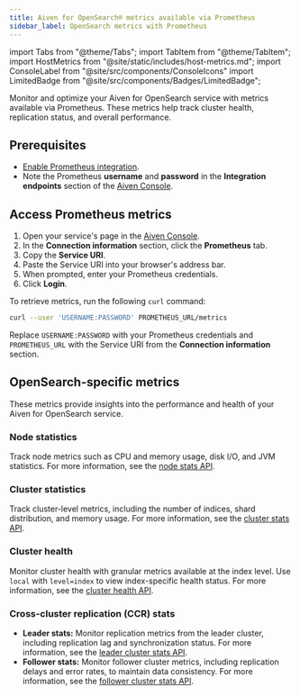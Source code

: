 ```yaml
---
title: Aiven for OpenSearch® metrics available via Prometheus
sidebar_label: OpenSearch metrics with Prometheus
---
```


import Tabs from "@theme/Tabs";
import TabItem from "@theme/TabItem";
import HostMetrics from "@site/static/includes/host-metrics.md";
import ConsoleLabel from "@site/src/components/ConsoleIcons"
import LimitedBadge from "@site/src/components/Badges/LimitedBadge";

Monitor and optimize your Aiven for OpenSearch service with metrics available via Prometheus.
These metrics help track cluster health, replication status, and overall performance.

## Prerequisites

- [Enable Prometheus integration](/docs/platform/howto/integrations/prometheus-metrics).
- Note the Prometheus **username** and **password** in the **Integration endpoints**
  section of the  [Aiven Console](https://console.aiven.io/).

## Access Prometheus metrics

<Tabs groupId="group1">
<TabItem value="browser" label="View in browser" default>

1. Open your service's <ConsoleLabel name="overview"/> page in the
   [Aiven Console](https://console.aiven.io/).
1. In the **Connection information** section, click the **Prometheus** tab.
1. Copy the **Service URI**.
1. Paste the Service URI into your browser's address bar.
1. When prompted, enter your Prometheus credentials.
1. Click **Login**.

</TabItem>
<TabItem value="curl" label="Retrieve via cURL">

To retrieve metrics, run the following `curl` command:

```bash
curl --user 'USERNAME:PASSWORD' PROMETHEUS_URL/metrics
```

Replace `USERNAME:PASSWORD` with your Prometheus credentials and `PROMETHEUS_URL`
with the Service URI from the **Connection information** section.

</TabItem>
</Tabs>

<HostMetrics />

## OpenSearch-specific metrics

These metrics provide insights into the performance and health of your Aiven for
OpenSearch service.

### Node statistics

Track node metrics such as CPU and memory usage, disk I/O, and JVM statistics. For more
information, see the
[node stats API](https://opensearch.org/docs/latest/api-reference/nodes-apis/nodes-stats/).

### Cluster statistics

Track cluster-level metrics, including the number of indices, shard distribution, and
memory usage. For more information, see the
[cluster stats API](https://opensearch.org/docs/latest/api-reference/cluster-api/cluster-stats/).

### Cluster health

Monitor cluster health with granular metrics available at the index level. Use `local`
with `level=index` to view index-specific health status.
For more information, see
the [cluster health API](https://opensearch.org/docs/latest/api-reference/cluster-api/cluster-health/).

### Cross-cluster replication (CCR) stats <LimitedBadge/>

- **Leader stats:** Monitor replication metrics from the leader cluster, including
  replication lag and synchronization status. For more information, see
  the [leader cluster stats API](https://opensearch.org/docs/latest/tuning-your-cluster/replication-plugin/api/#get-leader-cluster-stats).
- **Follower stats:**  Monitor follower cluster metrics, including replication delays and
  error rates, to maintain data consistency. For more information, see the
  [follower cluster stats API](https://opensearch.org/docs/latest/tuning-your-cluster/replication-plugin/api/#get-follower-cluster-stats).
